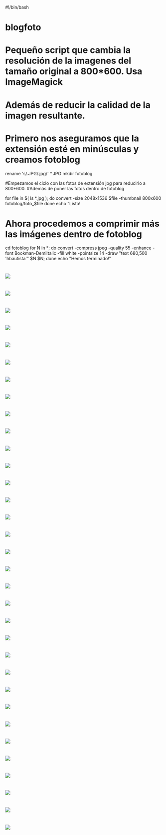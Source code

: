 
#!/bin/bash
# blogfoto
# Pequeño script que cambia la resolución de la imagenes del tamaño original a 800*600. Usa ImageMagick
# Además de reducir la calidad de la imagen resultante.

# Primero nos aseguramos que la extensión esté en minúsculas y creamos fotoblog
rename 's/.JPG/.jpg/' *.JPG
mkdir fotoblog

#Empezamos el ciclo con las fotos de extensión jpg para reducirlo a 800*600.
#Además de poner las fotos dentro de fotoblog

for file in $( ls *.jpg ); do
convert -size 2048x1536 $file -thumbnail 800x600 fotoblog/foto_$file
done
echo “Listo!

# Ahora procedemos a comprimir más las imágenes dentro de fotoblog
cd fotoblog
for N in *; do
convert -compress jpeg -quality 55 -enhance -font Bookman-DemiItalic  -fill white -pointsize 14 -draw "text 680,500 'hbautista'" $N $N;
done
echo "Hemos terminado!"
# ![](https://github.com/elVakera/Art/blob/main/Digital/2D/AikaHuTao.jpg) 
# ![](https://github.com/elVakera/Art/blob/main/Digital/2D/Aloe.jpg)
# ![](https://github.com/elVakera/Art/blob/main/Digital/2D/AlternativeStyle_Goth.jpg)
# ![](https://github.com/elVakera/Art/blob/main/Digital/2D/AnnaFantasy.jpg)
# ![](https://github.com/elVakera/Art/blob/main/Digital/2D/AnnaNavide%C3%B1a.jpg)
# ![](https://github.com/elVakera/Art/blob/main/Digital/2D/Ari.jpg)
# ![](https://github.com/elVakera/Art/blob/main/Digital/2D/ArielKuroha.jpg)
# ![](https://github.com/elVakera/Art/blob/main/Digital/2D/CarlaDream.jpg)
# ![](https://github.com/elVakera/Art/blob/main/Digital/2D/DokiDoki.jpg)
# ![](https://github.com/elVakera/Art/blob/main/Digital/2D/Familia%20Inglesa.jpg)
# ![](https://github.com/elVakera/Art/blob/main/Digital/2D/Greed.jpg)
# ![](https://github.com/elVakera/Art/blob/main/Digital/2D/HalloweenNana.jpg)
# ![](https://github.com/elVakera/Art/blob/main/Digital/2D/IchiDibujo.jpg)
# ![](https://github.com/elVakera/Art/blob/main/Digital/2D/JesKaisa.jpg)
# ![](https://github.com/elVakera/Art/blob/main/Digital/2D/Jobi%20x%20Amy.jpg)
# ![](https://github.com/elVakera/Art/blob/main/Digital/2D/Musicrystal.jpg)
# ![](https://github.com/elVakera/Art/blob/main/Digital/2D/PatriDibujo.jpg)
# ![](https://github.com/elVakera/Art/blob/main/Digital/2D/Peach%20x%20JackDaniels.jpg)
# ![](https://github.com/elVakera/Art/blob/main/Digital/2D/SportStyle.jpg)
# ![](https://github.com/elVakera/Art/blob/main/Digital/2D/StikerSenshiro.jpg)
# ![](https://github.com/elVakera/Art/blob/main/Digital/2D/TatiDiabla.jpg)
# ![](https://github.com/elVakera/Art/blob/main/Digital/2D/The%20boys.jpg)
# ![](https://github.com/elVakera/Art/blob/main/Digital/2D/XMasGirl.jpg)
# ![](https://github.com/elVakera/Art/blob/main/Digital/2D/XocoSetup.jpg)
# ![](https://github.com/elVakera/Art/blob/main/Digital/2D/batLeddy.jpg)
# ![](https://github.com/elVakera/Art/blob/main/Digital/2D/bell-m%C3%A8re.jpg)
# ![](https://github.com/elVakera/Art/blob/main/Digital/2D/color.jpg)
# ![](https://github.com/elVakera/Art/blob/main/Digital/2D/final.jpg)
# ![](https://github.com/elVakera/Art/blob/main/Digital/2D/fusion%20de%20capas.jpg)
# ![](https://github.com/elVakera/Art/blob/main/Digital/2D/karenDibujo.jpg)
# ![](https://github.com/elVakera/Art/blob/main/Digital/2D/lineart.jpg)
# ![](https://github.com/elVakera/Art/blob/main/Digital/2D/miiu.jpg)
# ![](https://github.com/elVakera/Art/blob/main/Digital/2D/retoCuloParriba.jpg)
